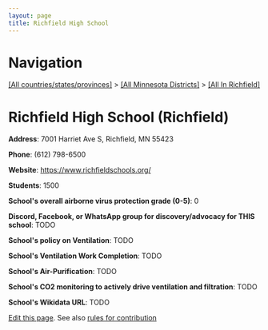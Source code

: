 ```yaml
---
layout: page
title: Richfield High School
---
```

# Navigation

[[All countries/states/provinces]](../../..) > [[All Minnesota Districts]](../..) > [[All In Richfield]](..)

# Richfield High School (Richfield)

**Address**: 7001 Harriet Ave S, Richfield, MN 55423

**Phone**: (612) 798-6500

**Website**: <https://www.richfieldschools.org/>

**Students**: 1500

**School's overall airborne virus protection grade (0-5)**: 0

**Discord, Facebook, or WhatsApp group for discovery/advocacy for THIS school**: TODO

**School's policy on Ventilation**: TODO

**School's Ventilation Work Completion**: TODO

**School's Air-Purification**: TODO

**School's CO2 monitoring to actively drive ventilation and filtration**: TODO

**School's Wikidata URL**: TODO


[Edit this page](https://github.com/ventilate-schools/MN/edit/main/./Richfield/Richfield_High_School.md). See also [rules for contribution](../../../contribution-rules/)